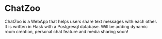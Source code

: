 # ChatZoo

ChatZoo is a WebApp that helps users share text messages with each other.
It is written in Flask with a Postgresql database.
Will be adding dynamic room creation, personal chat feature and media sharing soon!
